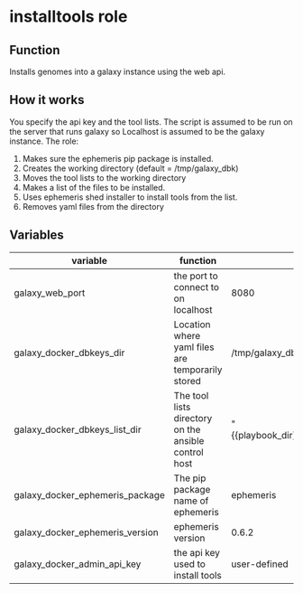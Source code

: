 # installtools role

## Function

Installs genomes into a galaxy instance using the web api.

## How it works

You specify the api key and the tool lists. The script is assumed to be run on the server that runs galaxy so Localhost is assumed to be the galaxy instance.
The role:
1. Makes sure the ephemeris pip package is installed.
2. Creates the working directory (default = /tmp/galaxy_dbk)
4. Moves the tool lists to the working directory
5. Makes a list of the files to be installed.
7. Uses ephemeris shed installer to install tools from the list.
8. Removes yaml files from the directory

## Variables

variable | function | default
--|--|--
galaxy_web_port | the port to connect to on localhost | 8080
galaxy_docker_dbkeys_dir | Location where yaml files are temporarily stored | /tmp/galaxy_dbkeys_lists
galaxy_docker_dbkeys_list_dir | The tool lists directory on the ansible control host | "{{playbook_dir}}/files/{{inventory_hostname}}/dbkeys"
galaxy_docker_ephemeris_package | The pip package name of ephemeris | ephemeris
galaxy_docker_ephemeris_version | ephemeris version | 0.6.2
galaxy_docker_admin_api_key | the api key used to install tools | user-defined
